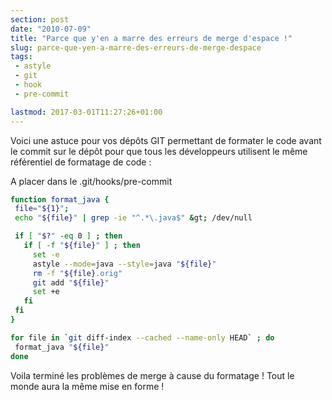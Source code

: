 ```yaml
---
section: post
date: "2010-07-09"
title: "Parce que y'en a marre des erreurs de merge d'espace !"
slug: parce-que-yen-a-marre-des-erreurs-de-merge-despace
tags:
 - astyle
 - git
 - hook
 - pre-commit

lastmod: 2017-03-01T11:27:26+01:00
---
```


Voici une astuce pour vos dépôts GIT permettant de formater le code avant le commit sur le dépôt pour que tous les développeurs utilisent le même référentiel de formatage de code :

A placer dans le .git/hooks/pre-commit
```sh
function format_java {
 file="${1}";
 echo "${file}" | grep -ie "^.*\.java$" &gt; /dev/null

 if [ "$?" -eq 0 ] ; then
   if [ -f "${file}" ] ; then
     set -e
     astyle --mode=java --style=java "${file}"
     rm -f "${file}.orig"
     git add "${file}"
     set +e
   fi
 fi
}

for file in `git diff-index --cached --name-only HEAD` ; do
 format_java "${file}"
done
```

Voila terminé les problèmes de merge à cause du formatage ! Tout le monde aura la même mise en forme !
